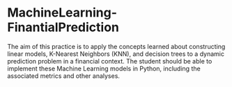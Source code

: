# MachineLearning-FinantialPrediction
The aim of this practice is to apply the concepts learned about constructing linear models, K-Nearest Neighbors (KNN), and decision trees to a dynamic prediction problem in a financial context. The student should be able to implement these Machine Learning models in Python, including the associated metrics and other analyses.
